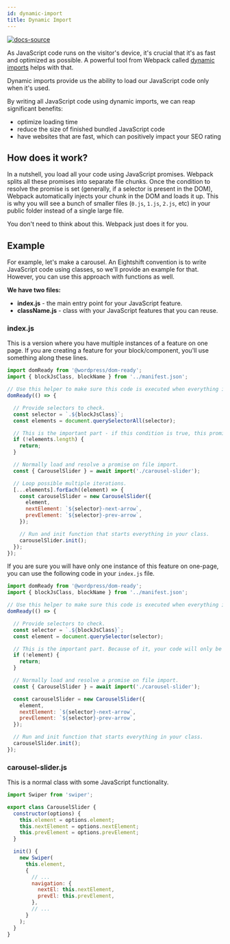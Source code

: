 ```yaml
---
id: dynamic-import
title: Dynamic Import
---
```


[![docs-source](https://img.shields.io/badge/source-eightshift--frontend--libs-yellow?style=for-the-badge&logo=javascript&labelColor=2a2a2a)](https://github.com/duenneffe/eightshift-frontend-libs)

As JavaScript code runs on the visitor's device, it's crucial that it's as fast and optimized as possible. A powerful tool from Webpack called [dynamic imports](https://webpack.js.org/guides/code-splitting/#dynamic-imports) helps with that.

Dynamic imports provide us the ability to load our JavaScript code only when it's used. 

By writing all JavaScript code using dynamic imports, we can reap significant benefits:
* optimize loading time
* reduce the size of finished bundled JavaScript code
* have websites that are fast, which can positively impact your SEO rating

## How does it work?

In a nutshell, you load all your code using JavaScript promises. Webpack splits all these promises into separate file chunks. Once the condition to resolve the promise is set (generally, if a selector is present in the DOM), Webpack automatically injects your chunk in the DOM and loads it up. This is why you will see a bunch of smaller files (`0.js`, `1.js`, `2.js`, etc) in your public folder instead of a single large file.

You don't need to think about this. Webpack just does it for you.

## Example

For example, let's make a carousel. An Eightshift convention is to write JavaScript code using classes, so we'll provide an example for that. However, you can use this approach with functions as well.

**We have two files:**
* **index.js** - the main entry point for your JavaScript feature.
* **className.js** - class with your JavaScript features that you can reuse.


### index.js

This is a version where you have multiple instances of a feature on one page. If you are creating a feature for your block/component, you'll use something along these lines.

```js
import domReady from '@wordpress/dom-ready';
import { blockJsClass, blockName } from '../manifest.json';

// Use this helper to make sure this code is executed when everything in DOM is set.
domReady(() => {

  // Provide selectors to check.
  const selector = `.${blockJsClass}`;
  const elements = document.querySelectorAll(selector);

  // This is the important part - if this condition is true, this promise will resolve and your chunk will be loaded in the DOM.
  if (!elements.length) {
    return;
  }

  // Normally load and resolve a promise on file import.
  const { CarouselSlider } = await import('./carousel-slider');

  // Loop possible multiple iterations.
  [...elements].forEach((element) => {
    const carouselSlider = new CarouselSlider({
      element,
      nextElement: `${selector}-next-arrow`,
      prevElement: `${selector}-prev-arrow`,
    });

    // Run and init function that starts everything in your class.
    carouselSlider.init();
  });
});
```

If you are sure you will have only one instance of this feature on one-page, you can use the following code in your `index.js` file.

```js
import domReady from '@wordpress/dom-ready';
import { blockJsClass, blockName } from '../manifest.json';

// Use this helper to make sure this code is executed when everything in DOM is set.
domReady(() => {

  // Provide selectors to check.
  const selector = `.${blockJsClass}`;
  const element = document.querySelector(selector);

  // This is the important part. Because of it, your code will only be imported when there's an element on the page that uses it.
  if (!element) {
    return;
  }

  // Normally load and resolve a promise on file import.
  const { CarouselSlider } = await import('./carousel-slider');

  const carouselSlider = new CarouselSlider({
    element,
    nextElement: `${selector}-next-arrow`,
    prevElement: `${selector}-prev-arrow`,
  });

  // Run and init function that starts everything in your class.
  carouselSlider.init();
});
```

### carousel-slider.js

This is a normal class with some JavaScript functionality.

```js
import Swiper from 'swiper';

export class CarouselSlider {
  constructor(options) {
    this.element = options.element;
    this.nextElement = options.nextElement;
    this.prevElement = options.prevElement;
  }

  init() {
    new Swiper(
      this.element,
      {
        // ...
        navigation: {
          nextEl: this.nextElement,
          prevEl: this.prevElement,
        },
        // ...
      }
    );
  }
}
```
